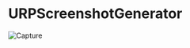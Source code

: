# URPScreenshotGenerator

![Capture](https://user-images.githubusercontent.com/95410107/160239371-aa1963f0-d846-45e0-a8ba-f02bc720cf4b.PNG)
